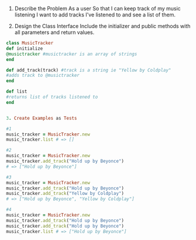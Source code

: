 1. Describe the Problem
As a user
So that I can keep track of my music listening
I want to add tracks I've listened to and see a list of them.

2. Design the Class Interface
Include the initializer and public methods with all parameters and return values.

```Ruby
class MusicTracker
def initialize
@musictracker #musictracker is an array of strings
end

def add_track(track) #track is a string ie "Yellow by Coldplay"
#adds track to @musictracker
end

def list
#returns list of tracks listened to
end


3. Create Examples as Tests

#1 
music_tracker = MusicTracker.new
music_tracker.list # => []

#2
music_tracker = MusicTracker.new
music_tracker.add_track("Hold up by Beyonce") 
# => ["Hold up by Beyonce"]

#3 
music_tracker = MusicTracker.new
music_tracker.add_track("Hold up by Beyonce") 
music_tracker.add_track("Yellow by Coldplay") 
# => ["Hold up by Beyonce", "Yellow by Coldplay"]

#4
music_tracker = MusicTracker.new
music_tracker.add_track("Hold up by Beyonce") 
music_tracker.add_track("Hold up by Beyonce") 
music_tracker.list # => ["Hold up by Beyonce"]

